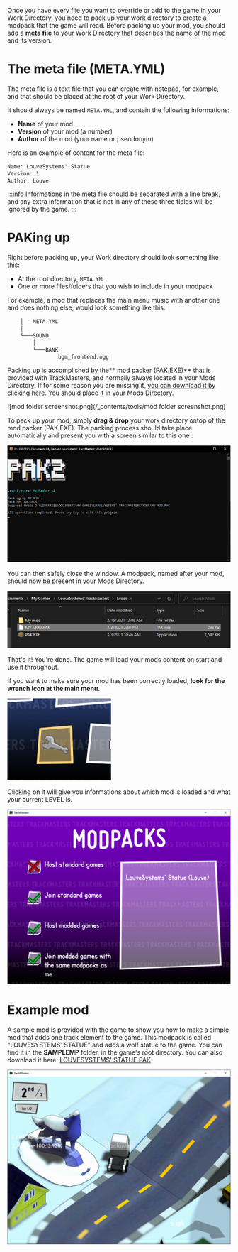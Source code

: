 <!-- TITLE:3. Packing -->

Once you have every file you want to override or add to the game in your Work Directory, you need to pack up your work directory to create a modpack that the game will read.
Before packing up your mod, you should add a **meta file** to your Work Directory that describes the name of the mod and its version.
# The meta file (META.YML)
The meta file is a text file that you can create with notepad, for example, and that should be placed at the root of your Work Directory.

It should always be named `META.YML`, and contain the following informations:
* **Name** of your mod
* **Version** of your mod (a number)
* **Author** of the mod (your name or pseudonym)

Here is an example of content for the meta file:
```
Name: LouveSystems' Statue
Version: 1
Author: Louve
```

:::info
Informations in the meta file should be separated with a line break, and any extra information that is not in any of these three fields will be ignored by the game.
:::
# PAKing up
Right before packing up, your Work directory should look something like this:
* At the root directory, `META.YML`
* One or more files/folders that you wish to include in your modpack

For example, a mod that replaces the main menu music with another one and does nothing else, would look something like this:
```└───My mod
    │   META.YML
    │
    └───SOUND
        │
        └───BANK
                bgm_frontend.ogg
```

Packing up is accomplished by the** mod packer (PAK.EXE)** that is provided with TrackMasters, and normally always located in your Mods Directory. If for some reason you are missing it, [you can download it by clicking here.](/_contents/downloadable/PAK.EXE) You should place it in your Mods Directory.

![mod folder screenshot.png](/_contents/tools/mod folder screenshot.png)

To pack up your mod, simply **drag & drop** your work directory ontop of the mod packer (PAK.EXE). The packing process should take place automatically and present you with a screen similar to this one :

![pak2.png](/_contents/tools/pak2.png)

You can then safely close the window. A modpack, named after your mod, should now be present in your Mods Directory.

![modfinished.png](/_contents/tools/modfinished.png)

That's it! You're done.
The game will load your mods content on start and use it throughout.

If you want to make sure your mod has been correctly loaded, **look for the wrench icon at the main menu.** 

![wrench.png](/_contents/tools/wrench.png)

Clicking on it will give you informations about which mod is loaded and what your current LEVEL is.

![modopacks.png](/_contents/tools/modopacks.png)

# Example mod
A sample mod is provided with the game to show you how to make a simple mod that adds one track element to the game.
This modpack is called "LOUVESYSTEMS' STATUE" and adds a wolf statue to the game. You can find it in the **SAMPLEMP** folder, in the game's root directory.
You can also download it here:
[LOUVESYSTEMS' STATUE.PAK](/_contents/modpacks/LOUVESYSTEMS'%20STATUE.PAK)

![statue.png](/_contents/statue.png)
